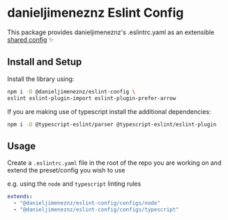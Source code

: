 # danieljimeneznz Eslint Config

This package provides danieljimeneznz's .eslintrc.yaml as an extensible [shared config](https://eslint.org/docs/developer-guide/shareable-configs) :sparkles:

## Install and Setup

Install the library using:

```sh
npm i -D @danieljimeneznz/eslint-config \
eslint eslint-plugin-import eslint-plugin-prefer-arrow
```

If you are making use of typescript install the additional dependencies:

```sh
npm i -D @typescript-eslint/parser @typescript-eslint/eslint-plugin
```

## Usage

Create a `.eslintrc.yaml` file in the root of the repo you are working on and extend the preset/config you wish to use

e.g. using the `node` and `typescript` linting rules

```yaml
extends:
  - "@danieljimeneznz/eslint-config/configs/node"
  - "@danieljimeneznz/eslint-config/configs/typescript"
```
